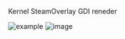 Kernel SteamOverlay GDI reneder

![example](example.png?raw=true "example")
![image](https://user-images.githubusercontent.com/59513719/152578285-f4c03bf5-e12b-4116-8d9f-6f704b02a797.png)
